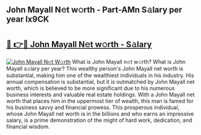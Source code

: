 ## John Mayall N𝚎t w𝚘rth - Part-AMn S𝚊lary per year Ix9CK

# <h2><a href="http://gc0j0m.nevu.top/?p=John+Mayall">🔗 👉🔴 John Mayall N𝚎t w𝚘rth - S𝚊lary</a></h2>

[![John Mayall N𝚎t W𝚘rth](https://i.imgur.com/Oavwk0R.jpeg)](http://gc0j0m.nevu.top/?p=John+Mayall)
What is John Mayall n𝚎t w𝚘rth? What is John Mayall s𝚊lary per year?
This wealthy person's John Mayall net worth is substantial, making him one of the wealthiest individuals in his industry. His annual compensation is substantial, but it is outmatched by John Mayall net worth, which is believed to be more significant due to his numerous business interests and valuable real estate holdings. With a John Mayall net worth that places him in the uppermost tier of wealth, this man is famed for his business savvy and financial prowess. This prosperous individual, whose John Mayall net worth is in the billions and who earns an impressive salary, is a prime demonstration of the might of hard work, dedication, and financial wisdom.
